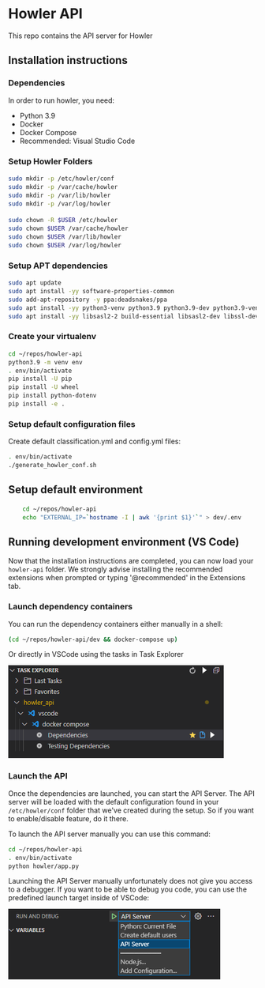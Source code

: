 # Howler API

This repo contains the API server for Howler

## Installation instructions

### Dependencies

In order to run howler, you need:

- Python 3.9
- Docker
- Docker Compose
- Recommended: Visual Studio Code

### Setup Howler Folders

```bash
sudo mkdir -p /etc/howler/conf
sudo mkdir -p /var/cache/howler
sudo mkdir -p /var/lib/howler
sudo mkdir -p /var/log/howler

sudo chown -R $USER /etc/howler
sudo chown $USER /var/cache/howler
sudo chown $USER /var/lib/howler
sudo chown $USER /var/log/howler
```

### Setup APT dependencies

```bash
sudo apt update
sudo apt install -yy software-properties-common
sudo add-apt-repository -y ppa:deadsnakes/ppa
sudo apt install -yy python3-venv python3.9 python3.9-dev python3.9-venv
sudo apt install -yy libsasl2-2 build-essential libsasl2-dev libssl-dev zip
```

### Create your virtualenv

```bash
cd ~/repos/howler-api
python3.9 -m venv env
. env/bin/activate
pip install -U pip
pip install -U wheel
pip install python-dotenv
pip install -e .
```

### Setup default configuration files

Create default classification.yml and config.yml files:

```bash
. env/bin/activate
./generate_howler_conf.sh
```

## Setup default environment

```bash
    cd ~/repos/howler-api
    echo "EXTERNAL_IP=`hostname -I | awk '{print $1}'`" > dev/.env
```

## Running development environment (VS Code)

Now that the installation instructions are completed, you can now load your `howler-api` folder. We strongly advise installing the recommended extensions when prompted or typing '@recommended' in the Extensions tab.

### Launch dependency containers

You can run the dependency containers either manually in a shell:

```bash
(cd ~/repos/howler-api/dev && docker-compose up)
```

Or directly in VSCode using the tasks in Task Explorer

![Task explorer](tasks.png)

### Launch the API

Once the dependencies are launched, you can start the API Server. The API server will be loaded with the default configuration found in your `/etc/howler/conf` folder that we've created during the setup. So if you want to enable/disable feature, do it there.

To launch the API server manually you can use this command:

```bash
cd ~/repos/howler-api
. env/bin/activate
python howler/app.py
```

Launching the API Server manually unfortunately does not give you access to a debugger. If you want to be able to debug you code, you can use the predefined launch target inside of VSCode:

![Task explorer](run_debug.png)
